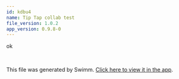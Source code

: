 ```yaml
---
id: kdbu4
name: Tip Tap collab test
file_version: 1.0.2
app_version: 0.9.8-0
---
```


ok






<br/>

This file was generated by Swimm. [Click here to view it in the app](http://localhost:5000/repos/Z2l0aHViJTNBJTNBbW9kLXByb2dyZXNzaW9uLXN5c3RlbSUzQSUzQW1hb3pTd2ltbQ==/docs/kdbu4).